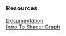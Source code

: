 ### Resources
[Documentation](https://docs.unity3d.com/Packages/com.unity.shadergraph@latest)  
[Intro To Shader Graph](https://www.cyanilux.com/tutorials/intro-to-shader-graph/)